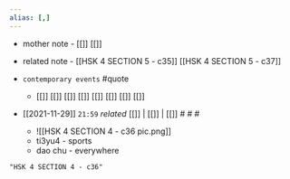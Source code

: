 ```yaml
---
alias: [,]
---
```

- mother note - [[]] [[]]
- related note - [[HSK 4 SECTION 5 - c35]] [[HSK 4 SECTION 5 - c37]]
- `contemporary events` #quote 
	- [[]] [[]] [[]] [[]] [[]] [[]] [[]] [[]]

- [[2021-11-29]]  `21:59` _related_ [[]] | [[]] | [[]] # # #
	- ![[HSK 4 SECTION 4 - c36 pic.png]]
	- ti3yu4 - sports
	- dao chu - everywhere

```query
"HSK 4 SECTION 4 - c36"
```